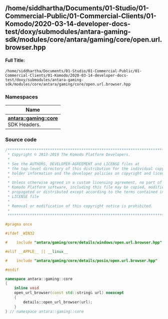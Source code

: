 

## /home/siddhartha/Documents/01-Studio/01-Commercial-Public/01-Commercial-Clients/01-Komodo/2020-03-14-developer-docs-test/doxy/submodules/antara-gaming-sdk/modules/core/antara/gaming/core/open.url.browser.hpp

#### Full Title:
```
/home/siddhartha/Documents/01-Studio/01-Commercial-Public/01-Commercial-Clients/01-Komodo/2020-03-14-developer-docs-test/doxy/submodules/antara-gaming-sdk/modules/core/antara/gaming/core/open.url.browser.hpp
```







### Namespaces

| Name           |
| -------------- |
| **[antara::gaming::core](Namespaces/namespaceantara_1_1gaming_1_1core.md)** <br>SDK Headers.  |
















### Source code

```cpp
/******************************************************************************
 * Copyright © 2013-2019 The Komodo Platform Developers.                      *
 *                                                                            *
 * See the AUTHORS, DEVELOPER-AGREEMENT and LICENSE files at                  *
 * the top-level directory of this distribution for the individual copyright  *
 * holder information and the developer policies on copyright and licensing.  *
 *                                                                            *
 * Unless otherwise agreed in a custom licensing agreement, no part of the    *
 * Komodo Platform software, including this file may be copied, modified,     *
 * propagated or distributed except according to the terms contained in the   *
 * LICENSE file                                                               *
 *                                                                            *
 * Removal or modification of this copyright notice is prohibited.            *
 *                                                                            *
 ******************************************************************************/

#pragma once

#ifdef _WIN32

#    include "antara/gaming/core/details/windows/open.url.browser.hpp"

#elif __APPLE__ || __linux__

#    include "antara/gaming/core/details/posix/open.url.browser.hpp"

#endif

namespace antara::gaming::core
{
    inline void
    open_url_browser(const std::string& url) noexcept
    {
        details::open_url_browser(url);
    }
} // namespace antara::gaming::core
```




